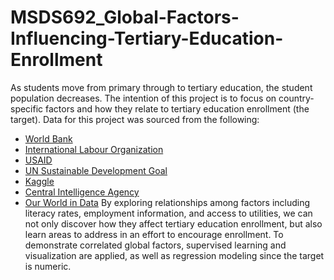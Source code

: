 # MSDS692_Global-Factors-Influencing-Tertiary-Education-Enrollment
As students move from primary through to tertiary education, the student population decreases. The intention of this project is to focus on country-specific factors and how they relate to tertiary education enrollment (the target). Data for this project was sourced from the following:
 - [World Bank](https://data.worldbank.org/indicator/)
 - [International Labour Organization](https://ilostat.ilo.org/topics/)
 - [USAID](https://idea.usaid.gov/cd)
 - [UN Sustainable Development Goal](https://www.sdg6data.org/en)
 - [Kaggle](https://www.kaggle.com/datasets/nelgiriyewithana/countries-of-the-world-2023)
 - [Central Intelligence Agency](https://www.cia.gov/the-world-factbook/references/guide-to-country-comparisons/)
 - [Our World in Data](https://ourworldindata.org/)
By exploring relationships among factors including literacy rates, employment information, and access to utilities, we can not only discover how they affect tertiary education enrollment, but also learn areas to address in an effort to encourage enrollment.
To demonstrate correlated global factors, supervised learning and visualization are applied, as well as regression modeling since the target is numeric.
